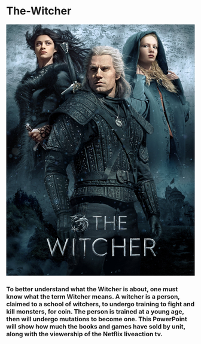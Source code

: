 # The-Witcher

![The Witcher](Witcher.jpg)


### To better understand what the Witcher is about, one must know what the term Witcher means. A witcher is a person, claimed to a school of witchers, to undergo training to fight and kill monsters, for coin. The person is trained at a young age, then will undergo mutations to become one. This PowerPoint will show how much the books and games have sold by unit, along with the viewership of the Netflix liveaction tv.